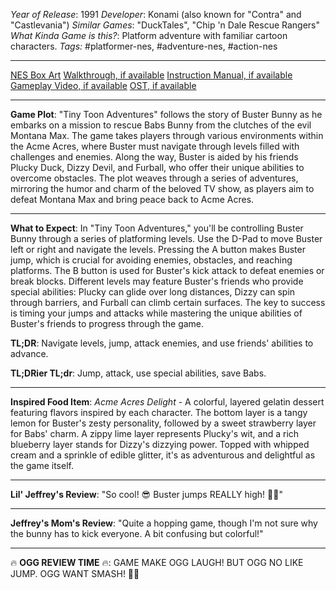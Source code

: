 *Year of Release*: 1991
*Developer*: Konami (also known for "Contra" and "Castlevania")
*Similar Games*: "DuckTales", "Chip 'n Dale Rescue Rangers"
*What Kinda Game is this?*: Platform adventure with familiar cartoon characters.
*Tags:* #platformer-nes, #adventure-nes, #action-nes

---
[NES Box Art](https://www.google.com/search?tbm=isch&q=NES+Box+Art+Tiny+Toon+Adventures) 
[Walkthrough, if available](https://www.google.com/search?q=Walkthrough+NES+Tiny+Toon+Adventures)
[Instruction Manual, if available](https://www.google.com/search?q=NES+Instruction+Manual+Tiny+Toon+Adventures)
[Gameplay Video, if available](https://www.youtube.com/results?search_query=gameplay+NES+Tiny+Toon+Adventures) 
[OST, if available](https://www.youtube.com/results?search_query=gameplay+NES+Tiny+Toon+Adventures+OST)

- - -
**Game Plot**: "Tiny Toon Adventures" follows the story of Buster Bunny as he embarks on a mission to rescue Babs Bunny from the clutches of the evil Montana Max. The game takes players through various environments within the Acme Acres, where Buster must navigate through levels filled with challenges and enemies. Along the way, Buster is aided by his friends Plucky Duck, Dizzy Devil, and Furball, who offer their unique abilities to overcome obstacles. The plot weaves through a series of adventures, mirroring the humor and charm of the beloved TV show, as players aim to defeat Montana Max and bring peace back to Acme Acres.

- - -
**What to Expect**: In "Tiny Toon Adventures," you'll be controlling Buster Bunny through a series of platforming levels. Use the D-Pad to move Buster left or right and navigate the levels. Pressing the A button makes Buster jump, which is crucial for avoiding enemies, obstacles, and reaching platforms. The B button is used for Buster's kick attack to defeat enemies or break blocks. Different levels may feature Buster's friends who provide special abilities: Plucky can glide over long distances, Dizzy can spin through barriers, and Furball can climb certain surfaces. The key to success is timing your jumps and attacks while mastering the unique abilities of Buster's friends to progress through the game.

**TL;DR**: Navigate levels, jump, attack enemies, and use friends' abilities to advance.

**TL;DRier TL;dr**: Jump, attack, use special abilities, save Babs.

---
**Inspired Food Item**: *Acme Acres Delight* - A colorful, layered gelatin dessert featuring flavors inspired by each character. The bottom layer is a tangy lemon for Buster's zesty personality, followed by a sweet strawberry layer for Babs' charm. A zippy lime layer represents Plucky's wit, and a rich blueberry layer stands for Dizzy's dizzying power. Topped with whipped cream and a sprinkle of edible glitter, it's as adventurous and delightful as the game itself.

---
**Lil' Jeffrey's Review**: "So cool! 😎 Buster jumps REALLY high! 🐰🌈"

---
**Jeffrey's Mom's Review**: "Quite a hopping game, though I'm not sure why the bunny has to kick everyone. A bit confusing but colorful!"

---
🔥 **OGG REVIEW TIME** 🔥: GAME MAKE OGG LAUGH! BUT OGG NO LIKE JUMP. OGG WANT SMASH! 🌋🏹